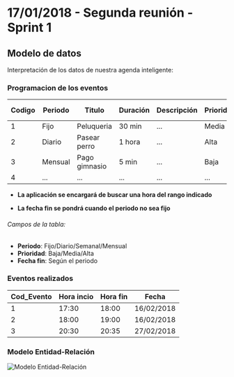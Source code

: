 # 17/01/2018 - Segunda reunión - Sprint 1

## Modelo de datos

Interpretación de los datos de nuestra agenda inteligente:

### Programacion de los eventos

| Codigo | Periodo | Titulo | Duración | Descripción | Prioridad | Fecha inicio | Hora inicio | Hora fin | "Fecha fin" |
| ------ | ------ | ------ | ------ | ------ | ------ | ------ | ------ | ------ | ------ |
| 1 | Fijo | Peluqueria | 30 min | ... | Media | 16/02/2018 | 17:00 | 19:00 | -------- |
| 2 | Diario | Pasear perro | 1 hora | ... | Alta | Fecha_Actual | 17:00 | 19:00 | Fin_programacion |
| 3 | Mensual | Pago gimnasio | 5 min | ... | Baja | 27/02/2018 | 20:00 | 22:00 | Fin_programacion |
| 4 | ... | ... | ... | ... | ... | ... | ... | ... | ... |

* **La aplicación se encargará de buscar una hora del rango indicado**

* **La fecha fin se pondrá cuando el periodo no sea fijo**

###### Campos de la tabla:

  - __Periodo__: Fijo/Diario/Semanal/Mensual
  - __Prioridad__: Baja/Media/Alta
  - __Fecha fin__: Según el periodo


### Eventos realizados

| Cod_Evento | Hora incio | Hora fin | Fecha |
| ------ | ------ | ------ | ------ |
| 1 | 17:30 | 18:00 | 16/02/2018 |
| 2 | 18:00 | 19:00 | 16/02/2018 |
| 3 | 20:30 | 20:35 | 27/02/2018 |


### Modelo Entidad-Relación

![Modelo Entidad-Relación](https://github.com/iesgn/growlab18/blob/master/bbdd/entidad_relacion.png)
